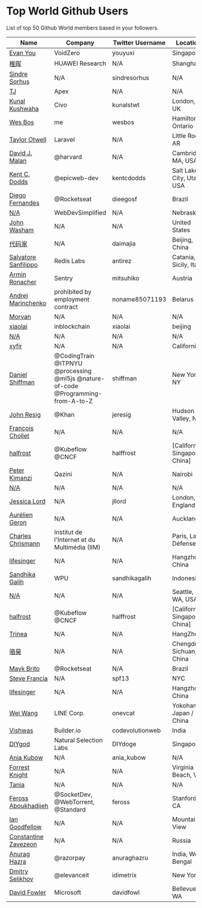 # Top World Github Users

List of top 50 Github World members based in your followers.

<!-- START TOP USERS -->
| Name | Company | Twitter Username | Location | Repositories |
|------|---------|------------------|----------|--------------|
| [Evan You](https://github.com/yyx990803) | VoidZero | youyuxi | Singapore | 198 |
| [稚晖](https://github.com/peng-zhihui) | HUAWEI Research | N/A | Shanghai | 59 |
| [Sindre Sorhus](https://github.com/sindresorhus) | N/A | sindresorhus | N/A | 1118 |
| [TJ](https://github.com/tj) | Apex | N/A | N/A | 296 |
| [Kunal Kushwaha](https://github.com/kunal-kushwaha) | Civo | kunalstwt | London, UK | 47 |
| [Wes Bos](https://github.com/wesbos) | me | wesbos | Hamilton, Ontario | 411 |
| [Taylor Otwell](https://github.com/taylorotwell) | Laravel | N/A | Little Rock, AR | 32 |
| [David J. Malan](https://github.com/dmalan) | @harvard | N/A | Cambridge, MA, USA | 22 |
| [Kent C. Dodds](https://github.com/kentcdodds) | @epicweb-dev  | kentcdodds | Salt Lake City, Utah, USA | 732 |
| [Diego Fernandes](https://github.com/diego3g) | @Rocketseat  | dieegosf | Brazil | 75 |
| [N/A](https://github.com/WebDevSimplified) | WebDevSimplified | N/A | Nebraska | 225 |
| [John Washam](https://github.com/jwasham) | N/A | N/A | United States | 30 |
| [代码家](https://github.com/daimajia) | N/A | daimajia | Beijing, China | 91 |
| [Salvatore Sanfilippo](https://github.com/antirez) | Redis Labs | antirez | Catania, Sicily, Italy | 94 |
| [Armin Ronacher](https://github.com/mitsuhiko) | Sentry | mitsuhiko | Austria | 314 |
| [Andrej Marinchenko](https://github.com/BEPb) | prohibited by employment contract | noname85071193 | Belarus | 43 |
| [Morvan](https://github.com/MorvanZhou) | N/A | N/A | N/A | 46 |
| [xiaolai](https://github.com/xiaolai) | inblockchain | xiaolai | beijing | 64 |
| [N/A](https://github.com/lllyasviel) | N/A | N/A | N/A | 51 |
| [xyfir](https://github.com/MrXyfir) | N/A | N/A | California | 6 |
| [Daniel Shiffman](https://github.com/shiffman) | @CodingTrain @ITPNYU @processing  @ml5js @nature-of-code @Programming-from-A-to-Z  | shiffman | New York, NY | 172 |
| [John Resig](https://github.com/jeresig) | @Khan  | jeresig | Hudson Valley, NY | 111 |
| [François Chollet](https://github.com/fchollet) | N/A | N/A | N/A | 16 |
| [halfrost](https://github.com/halfrost) | @Kubeflow @CNCF | halffrost | [California, Singapore, China] | 32 |
| [Peter Kimanzi](https://github.com/peter-kimanzi) | Qazini | N/A | Nairobi | 117 |
| [N/A](https://github.com/AUTOMATIC1111) | N/A | N/A | N/A | 43 |
| [Jessica Lord](https://github.com/jlord) | N/A | jllord | London, England | 171 |
| [Aurélien Geron](https://github.com/ageron) | N/A | N/A | Auckland | 88 |
| [Charles Chrismann](https://github.com/Charles-Chrismann) | Institut de l'Internet et du Multimédia (IIM) | N/A | Paris, La Défense | 23 |
| [lifesinger](https://github.com/lifesinger) | N/A | N/A | Hangzhou, China | 2 |
| [Sandhika Galih](https://github.com/sandhikagalih) | WPU | sandhikagalih | Indonesia | 94 |
| [N/A](https://github.com/vczh) | N/A | N/A | Seattle, WA, USA | 13 |
| [halfrost](https://github.com/halfrost) | @Kubeflow @CNCF | halffrost | [California, Singapore, China] | 32 |
| [Trinea](https://github.com/Trinea) | N/A | N/A | HangZhou | 24 |
| [骆昊](https://github.com/jackfrued) | N/A | N/A | Chengdu Sichuan, China | 140 |
| [Mayk Brito](https://github.com/maykbrito) | @Rocketseat  | N/A | Brazil | 146 |
| [Steve Francia](https://github.com/spf13) | N/A | spf13 | NYC | 112 |
| [lifesinger](https://github.com/lifesinger) | N/A | N/A | Hangzhou, China | 2 |
| [Wei Wang](https://github.com/onevcat) | LINE Corp. | onevcat | Yokohama, Japan / China | 220 |
| [Vishwas](https://github.com/gopinav) | Builder.io | codevolutionweb | India | 78 |
| [DIYgod](https://github.com/DIYgod) | Natural Selection Labs | DIYdoge | Singapore | 90 |
| [Ania Kubow](https://github.com/kubowania) | N/A | ania_kubow | N/A | 136 |
| [Forrest Knight](https://github.com/ForrestKnight) | N/A | N/A | Virginia Beach, VA | 39 |
| [Tania](https://github.com/taniarascia) | N/A | N/A | N/A | 49 |
| [Feross Aboukhadijeh](https://github.com/feross) | @SocketDev, @WebTorrent, @Standard | feross | Stanford, CA | 148 |
| [Ian Goodfellow](https://github.com/goodfeli) | N/A | N/A | Mountain View | 18 |
| [Constantine Zavezeon](https://github.com/Kwynto) | N/A | N/A | Russia | 17 |
| [Anurag Hazra](https://github.com/anuraghazra) | @razorpay | anuraghazru | India, West Bengal | 139 |
| [Dmitry Selikhov](https://github.com/idimetrix) | @elevanceit | idimetrix | New York | 4272 |
| [David Fowler](https://github.com/davidfowl) | Microsoft | davidfowl | Bellevue, WA | 271 |
<!-- END TOP USERS -->

